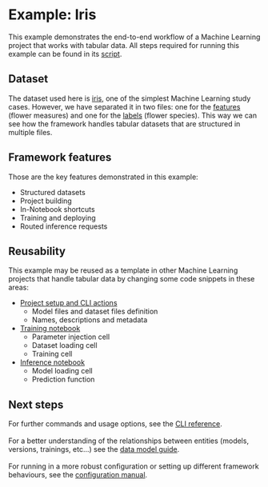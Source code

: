 
# Example: Iris

This example demonstrates the end-to-end workflow of a Machine
Learning project that works with tabular data. All steps required for running this example can be found in its [script](https://gitlab.eva.bot/asseteva/noronha-dataops/blob/master/examples/iris/script.sh).

## Dataset

The dataset used here is [iris](https://en.wikipedia.org/wiki/Iris_flower_data_set), one of the simplest Machine Learning study cases. However, we have separated it in two files: one for the [features](https://gitlab.eva.bot/asseteva/noronha-dataops/blob/master/examples/iris/datasets/measures.csv) (flower measures) and one for the [labels](https://gitlab.eva.bot/asseteva/noronha-dataops/blob/master/examples/iris/datasets/species.csv) (flower species). This way we can see how the framework handles tabular datasets that are structured in multiple files.  

## Framework features

Those are the key features demonstrated in this example:

- Structured datasets
- Project building
- In-Notebook shortcuts
- Training and deploying
- Routed inference requests

## Reusability

This example may be reused as a template in other Machine Learning projects that handle tabular data by changing some code snippets in these areas:

- [Project setup and CLI actions](https://gitlab.eva.bot/asseteva/noronha-dataops/blob/master/examples/iris/script.sh)
    - Model files and dataset files definition
    - Names, descriptions and metadata
- [Training notebook](https://gitlab.eva.bot/asseteva/noronha-dataops/blob/master/examples/iris/notebooks/train.ipynb)
    - Parameter injection cell
    - Dataset loading cell
    - Training cell
- [Inference notebook](https://gitlab.eva.bot/asseteva/noronha-dataops/blob/master/examples/iris/notebooks/predict.ipynb)
    - Model loading cell
    - Prediction function

## Next steps

For further commands and usage options, see the [CLI reference](https://noronha-dataops.readthedocs.io/en/latest/reference/cli.html).
<br><br>
For a better understanding of the relationships between entities (models, versions, trainings, etc...) see the [data model guide](https://noronha-dataops.readthedocs.io/en/latest/guide/data_model.html).
<br><br>
For running in a more robust configuration or setting up different framework behaviours, see the [configuration manual](https://noronha-dataops.readthedocs.io/en/latest/guide/configuration.html). 
